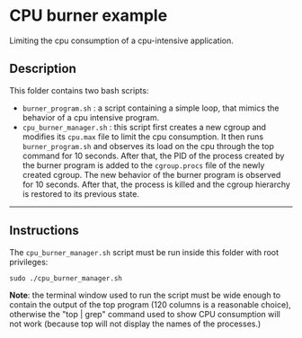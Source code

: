 # CPU burner example

Limiting the cpu consumption of a cpu-intensive application.

## Description
This folder contains two bash scripts:
- `burner_program.sh` : a script containing a simple loop, that mimics the behavior of a cpu intensive program.
- `cpu_burner_manager.sh` : this script first creates a new cgroup and modifies its `cpu.max` file to limit the cpu consumption. It then runs `burner_program.sh` and observes its load on the cpu through the top command for 10 seconds. After that, the PID of the process created by the burner program is added to the `cgroup.procs` file of the newly created cgroup. The new behavior of the burner program is observed for 10 seconds. After that, the process is killed and the cgroup hierarchy is restored to its previous state.

---

## Instructions
The `cpu_burner_manager.sh` script must be run inside this folder with root privileges:
```
sudo ./cpu_burner_manager.sh
``` 

**Note**: the terminal window used to run the script must be wide enough to contain the output of the top program (120 columns is a reasonable choice), otherwise the "top | grep" command used to show CPU consumption will not work (because top will not display the names of the processes.)